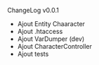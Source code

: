 ChangeLog
v0.0.1

- Ajout Entity Chaaracter
- Ajout .htaccess
- Ajout VarDumper (dev)
- Ajout CharacterController
- Ajout tests